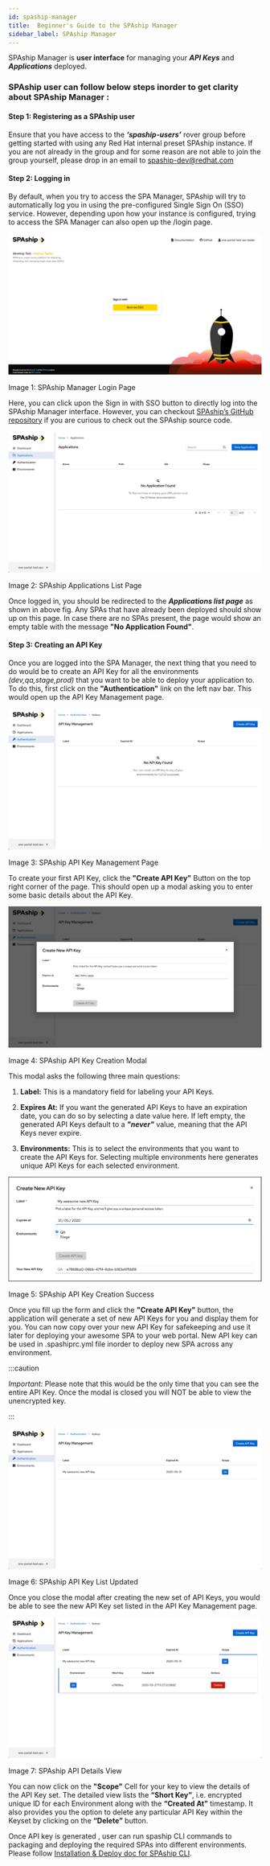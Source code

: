```yaml
---
id: spaship-manager
title:  Beginner's Guide to the SPAship Manager
sidebar_label: SPAship Manager
---
```

SPAship Manager is **user interface** for managing your ***API Keys*** and ***Applications*** deployed.

### SPAship user can follow below steps inorder to get clarity about SPAship Manager :

#### **Step 1: Registering as a SPAship user**
Ensure that you have access to the ***‘spaship-users’*** rover group before getting started with using any Red Hat internal preset SPAship instance. If you are not already in the group and for some reason are not able to join the group yourself, please drop in an email to <spaship-dev@redhat.com>

#### **Step 2: Logging in**
By default, when you try to access the SPA Manager, SPAship will try to automatically log you in using the pre-configured Single Sign On (SSO) service. However, depending upon how your instance is configured, trying to access the SPA Manager can also open up the /login page.

![SPAship Manager Login Page](bare-metal-images/image_2.png)

Image 1: SPAship Manager Login Page

Here, you can click upon the Sign in with SSO button to directly log into the SPAship Manager interface. However, you can checkout [SPAship’s GitHub repository](https://github.com/spaship/spaship) if you are curious to check out the SPAship source code.

![image alt text](bare-metal-images/image_3.png)

Image 2: SPAship Applications List Page

Once logged in, you should be redirected to the ***Applications list page*** as shown in above fig. Any SPAs that have already been deployed should show up on this page. In case there are no SPAs present, the page would show an empty table with the message **"No Application Found"**.

#### Step 3: Creating an API Key

Once you are logged into the SPA Manager, the next thing that you need to do would be to create an API Key for all the environments *(dev,qa,stage,prod)* that you want to be able to deploy your application to. To do this, first click on the **"Authentication"** link on the left nav bar. This would open up the API Key Management page.

![image alt text](bare-metal-images/image_4.png)

Image 3: SPAship API Key Management Page

To create your first API Key, click the **"Create API Key"** Button on the top right corner of the page. This should open up a modal asking you to enter some basic details about the API Key.

![image alt text](bare-metal-images/image_5.png)

Image 4: SPAship API Key Creation Modal

This modal asks the following three main questions:

1. **Label:** This is a mandatory field for labeling your API Keys.

2. **Expires At:** If you want the generated API Keys to have an expiration date, you can do so by selecting a date value here. If left empty, the generated API Keys default to a ***"never"*** value, meaning that the API Keys never expire.

3. **Environments:** This is to select the environments that you want to create the API Keys for. Selecting multiple environments here generates unique API Keys for each selected environment.

![image alt text](bare-metal-images/image_6.png)

Image 5: SPAship API Key Creation Success

Once you fill up the form and click the **"Create API Key"** button, the application will generate a set of new API Keys for you and display them for you. You can now copy over your new API Key for safekeeping and use it later for deploying your awesome SPA to your web portal. New API key can be used in .spashiprc.yml file inorder to deploy new SPA across any environment.

:::caution

*Important:* Please note that this would be the only time that you can see the entire API Key. Once the modal is closed you will NOT be able to view the unencrypted key.

:::

![image alt text](bare-metal-images/image_7.png)

Image 6: SPAship API Key List Updated

Once you close the modal after creating the new set of API Keys, you would be able to see the new API Key set listed in the API Key Management page.

![image alt text](bare-metal-images/image_8.png)

Image 7: SPAship API Details View

You can now click on the **"Scope"** Cell for your key to view the details of the API Key set. The detailed view lists the **“Short Key”**, i.e. encrypted unique ID for each Environment along with the **“Created At”** timestamp. It also provides you the option to delete any particular API Key within the Keyset by clicking on the **“Delete”** button.

Once API key is generated , user can run spaship CLI commands to packaging and deploying the required SPAs into different environments.
Please follow [Installation & Deploy doc for SPAship CLI](./installation.md).
